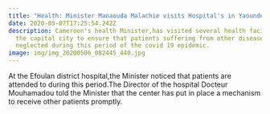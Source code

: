 ```yaml
---
title: "Health: Minister Manaouda Malachie visits Hospital's in Yaounde."
date: 2020-05-07T17:25:54.242Z
description: Cameroon's health Minister,has visited several health facilities in
  the capital city to ensure that patients suffering from other diseases are not
  neglected during this period of the covid 19 epidemic.
image: img/img_20200506_082445_440.jpg
---
```

At the Efoulan district hospital,the Minister noticed that patients are attended to during this period.The Director of the hospital Docteur Mouhamadou told the Minister that the center has put in place a mechanism to receive other patients promptly.

[](https://www.blogger.com/email-post.g?blogID=1352694785961543338&postID=7768253642735794102 "Email Post")